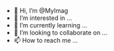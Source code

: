 - 👋 Hi, I’m @MyImag
- 👀 I’m interested in ...
- 🌱 I’m currently learning ...
- 💞️ I’m looking to collaborate on ...
- 📫 How to reach me ...

<!---
MyImag/MyImag is a ✨ special ✨ repository because its `README.md` (this file) appears on your GitHub profile.
You can click the Preview link to take a look at your changes.
--->
